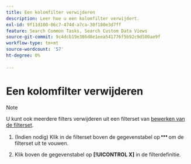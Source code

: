 ```yaml
---
title: Een kolomfilter verwijderen
description: Leer hoe u een kolomfilter verwijdert.
exl-id: 9f11d100-06c7-474d-a7ca-30f180e3d7ff
feature: Search Common Tasks, Search Custom Data Views
source-git-commit: 9c4dcb19e386d8e1eea541776f5b92c9d500ae9f
workflow-type: tm+mt
source-wordcount: '57'
ht-degree: 0%

---
```


# Een kolomfilter verwijderen

>[!NOTE]
>
>U kunt ook meerdere filters verwijderen uit een filterset van [bewerken van de filterset](/help/search-social-commerce/common-tasks/data-views/ad-hoc-settings/column-filter-edit.md).

1. (Indien nodig) Klik in de filterset boven de gegevenstabel op ![Meer](/help/search-social-commerce/assets/more-filters.png "Meer") om de filterset uit te vouwen.

1. Klik boven de gegevenstabel op **[!UICONTROL X]** in de filterdefinitie.
